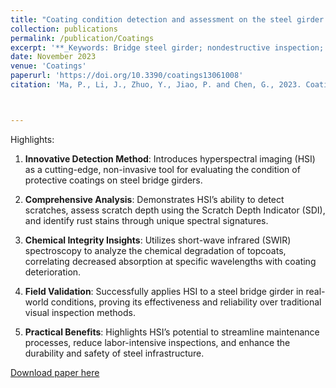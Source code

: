 ```yaml
---
title: "Coating condition detection and assessment on the steel girder of a bridge through hyperspectral imaging"
collection: publications
permalink: /publication/Coatings
excerpt: '**_Keywords: Bridge steel girder; nondestructive inspection; corrosion; coating degradation; spectroscopic analysis; hyperspectral imaging_** <br/>The study introduces a hyperspectral imaging (HSI) technique for evaluating the condition of protective coatings on steel bridge girders. Traditional visual inspections are often subjective and labor-intensive, lacking detailed information about the chemical integrity of coatings. In contrast, HSI provides both spatial and spectral data, enabling a comprehensive assessment of coating health.'
date: November 2023
venue: 'Coatings'
paperurl: 'https://doi.org/10.3390/coatings13061008'
citation: 'Ma, P., Li, J., Zhuo, Y., Jiao, P. and Chen, G., 2023. Coating condition detection and assessment on the steel girder of a bridge through hyperspectral imaging. Coatings, 13(6), p.1008.'



---
```


Highlights: 

1. **Innovative Detection Method**: Introduces hyperspectral imaging (HSI) as a cutting-edge, non-invasive tool for evaluating the condition of protective coatings on steel bridge girders.

2. **Comprehensive Analysis**: Demonstrates HSI’s ability to detect scratches, assess scratch depth using the Scratch Depth Indicator (SDI), and identify rust stains through unique spectral signatures.
3. **Chemical Integrity Insights**: Utilizes short-wave infrared (SWIR) spectroscopy to analyze the chemical degradation of topcoats, correlating decreased absorption at specific wavelengths with coating deterioration.
4. **Field Validation**: Successfully applies HSI to a steel bridge girder in real-world conditions, proving its effectiveness and reliability over traditional visual inspection methods.
5. **Practical Benefits**: Highlights HSI’s potential to streamline maintenance processes, reduce labor-intensive inspections, and enhance the durability and safety of steel infrastructure.

[Download paper here](https://doi.org/10.3390/coatings13061008)

